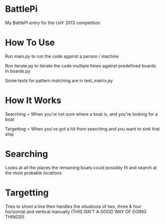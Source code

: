 BattlePi
========

My BattlePi entry for the UoY 2013 competition

How To Use
========
Run main.py to run the code against a person / machine

Run iterate.py to iterate the code multiple times against predefined boards in boards.py

Some tests for pattern matching are in test_matrix.py

How It Works
========

Searching = When you're not sure where a boat is, and you're looking for a boat

Targetting = When you've got a hit from searching and you want to sink that ship

Searching
========

Looks at all the places the remaining boats could possibly fit and search at the most probable locations

Targetting
========

Tries to shoot a line then handles the situations of two, three & four horizontal and vertical manually (THIS ISN'T A GOOD WAY OF DOING THINGS!)
